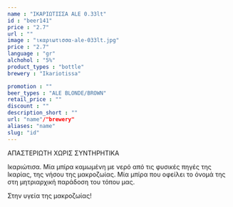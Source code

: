```yaml
---
name : "ΙΚΑΡΙΩΤΙΣΣΑ ALE 0.33lt"
id : "beer141"
price : "2.7"
url : ""
image : "ικαριωτισσα-ale-033lt.jpg"
price : "2.7"
language : "gr"
alchohol : "5%"
product_types : "bottle"
brewery : "Ikariotissa"

promotion : ""
beer_types : "ALE BLONDE/BROWN"
retail_price : ""
discount : ""
description_short : ""
url: "name"/"brewery"
aliases: "name"
slug: "id"
---
```


ΑΠΑΣΤΕΡΙΩΤΗ ΧΩΡΙΣ ΣΥΝΤΗΡΗΤΙΚΑ

Ικαριώτισα. Μία μπίρα καμωμένη με νερό από τις φυσικές πηγές της Ικαρίας, της νήσου της μακροζωίας. Μία μπίρα που οφείλει το όνομά της στη μητριαρχική παράδοση του τόπου μας.

Στην υγεία της μακροζωίας!